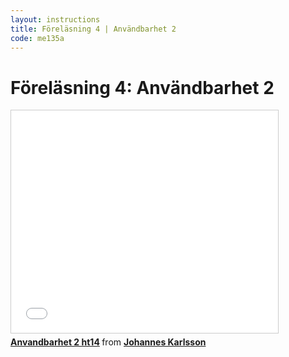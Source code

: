 ```yaml
---
layout: instructions
title: Föreläsning 4 | Användbarhet 2
code: me135a
---
```


# Föreläsning 4: Användbarhet 2

<div class="video">
    <iframe src="//www.slideshare.net/slideshow/embed_code/39698477" width="427" height="356" frameborder="0" marginwidth="0" marginheight="0" scrolling="no" style="border:1px solid #CCC; border-width:1px; margin-bottom:5px; max-width: 100%;" allowfullscreen> </iframe> <div style="margin-bottom:5px"> <strong> <a href="https://www.slideshare.net/jokarlsson/anvandbarhet-2-ht14" title="Anvandbarhet 2 ht14" target="_blank">Anvandbarhet 2 ht14</a> </strong> from <strong><a href="http://www.slideshare.net/jokarlsson" target="_blank">Johannes Karlsson</a></strong> </div>
</div>

